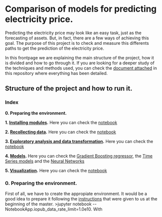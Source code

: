 # Comparison of models for predicting electricity price. 

Predicting the electricity price may look like an easy task, just as the forecasting of assets. But, in fact, there are a few ways of achieving this goal. The purpose of this project is to check and measure this differents paths to get the prediction of the electricity price. 

In this frontpage we are explaining the main structure of the project, how it is divided and how to go through it. If you are looking for a deeper study of the techniques and methods used, you can check the [document attached](https://github.com/JoelDela/TFM-Master_Data_Science_Kschool/blob/master/Comparison_of_ML_models.docx) in this repository where everything has been detailed.

## Structure of the project and how to run it.
### Index
**0. Preparing the environment.**

**1. [Installing modules](https://github.com/JoelDela/TFM-Master_Data_Science_Kschool/tree/master/Modules).** Here you can check the [notebook](https://github.com/JoelDela/TFM-Master_Data_Science_Kschool/blob/master/Modules/Installing_modules.ipynb)

**2. [Recollecting data](https://github.com/JoelDela/TFM-Master_Data_Science_Kschool/tree/master/Getting_data).** Here you can check the [notebook](https://github.com/JoelDela/TFM-Master_Data_Science_Kschool/blob/master/Getting_data/Getting_Data.ipynb)

**3. [Exploratory analysis and data transformation](https://github.com/JoelDela/TFM-Master_Data_Science_Kschool/tree/master/Exploring_data).** Here you can check the [notebook](https://github.com/JoelDela/TFM-Master_Data_Science_Kschool/blob/master/Exploring_data/Exploratory_analysis.ipynb)

**4. [Models](https://github.com/JoelDela/TFM-Master_Data_Science_Kschool/tree/master/Models).** Here you can check the [Gradient Boosting regressor](https://github.com/JoelDela/TFM-Master_Data_Science_Kschool/blob/master/Models/Regressor.ipynb), the [Time Series models](https://github.com/JoelDela/TFM-Master_Data_Science_Kschool/blob/master/Models/Time_series.ipynb) and the [Neural Networks](https://github.com/JoelDela/TFM-Master_Data_Science_Kschool/blob/master/Models/Neural_Network.ipynb)

**5. [Visualization](https://github.com/JoelDela/TFM-Master_Data_Science_Kschool/tree/master/Visualization).** Here you can check the [notebook](https://github.com/JoelDela/TFM-Master_Data_Science_Kschool/blob/master/Visualization/Visualization.ipynb)

### 0. Preparing the environment.

First of all, we have to create the appropiate environment. It would be a good idea to prepare it following the [instructions](https://docs.google.com/document/d/1cwYA04H2VXTalkR78nYHDvJmm1QzhEZjSC_4WvjB1Vw/edit) that were given to us at the beginning of the master. >jupyter notebook --NotebookApp.iopub_data_rate_limit=1.0e10. With 
